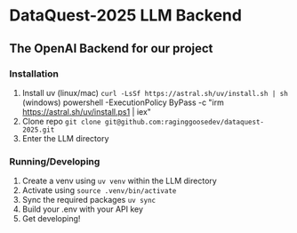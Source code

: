 # DataQuest-2025 LLM Backend
## The OpenAI Backend for our project

### Installation

1. Install uv (linux/mac) `curl -LsSf https://astral.sh/uv/install.sh | sh` (windows) powershell -ExecutionPolicy ByPass -c "irm https://astral.sh/uv/install.ps1 | iex"
2. Clone repo `git clone git@github.com:raginggoosedev/dataquest-2025.git`
3. Enter the LLM directory

### Running/Developing

1. Create a venv using `uv venv` within the LLM directory
2. Activate using `source .venv/bin/activate`
3. Sync the required packages `uv sync`
4. Build your .env with your API key
5. Get developing!
